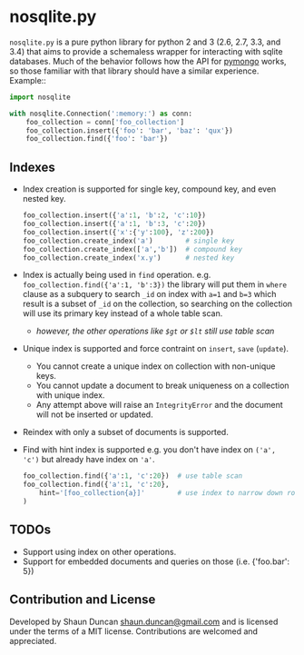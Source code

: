 nosqlite.py
===========

``nosqlite.py`` is a pure python library for python 2 and 3 (2.6, 2.7, 3.3, and 3.4)
that aims to provide a schemaless wrapper for interacting with sqlite databases.
Much of the behavior follows how the API for [pymongo](http://api.mongodb.org/python/current)
works, so those familiar with that library should have a similar experience. Example::

```python
import nosqlite

with nosqlite.Connection(':memory:') as conn:
    foo_collection = conn['foo_collection']
    foo_collection.insert({'foo': 'bar', 'baz': 'qux'})
    foo_collection.find({'foo': 'bar'})
```

Indexes
-------
- Index creation is supported for single key, compound key, and even nested key.

  ```python
  foo_collection.insert({'a':1, 'b':2, 'c':10})
  foo_collection.insert({'a':1, 'b':3, 'c':20})
  foo_collection.insert({'x':{'y':100}, 'z':200})
  foo_collection.create_index('a')        # single key
  foo_collection.create_index(['a','b'])  # compound key
  foo_collection.create_index('x.y')      # nested key
  ```

- Index is actually being used in `find` operation.
  e.g. `foo_collection.find({'a':1, 'b':3})` the library will put them in `where`
  clause as a subquery to search `_id` on index with `a=1` and `b=3` which result
  is a subset of `_id` on the collection, so searching on the collection will use
  its primary key instead of a whole table scan.  
  - *however, the other operations like `$gt` or `$lt` still use table scan*

- Unique index is supported and force contraint on `insert`, `save` (`update`).
  - You cannot create a unique index on collection with non-unique keys.
  - You cannot update a document to break uniqueness on a collection with unique index.
  - Any attempt above will raise an `IntegrityError` and the document will not be
    inserted or updated.

- Reindex with only a subset of documents is supported.

- Find with hint index is supported e.g. you don't have index on `('a', 'c')` but
  already have index on `'a'`.

  ```python
  foo_collection.find({'a':1, 'c':20})  # use table scan
  foo_collection.find({'a':1, 'c':20},
      hint='[foo_collection{a}]'        # use index to narrow down rows with a=1
  )
  ```

TODOs
-----
- Support using index on other operations.
- Support for embedded documents and queries on those (i.e. {'foo.bar': 5})


Contribution and License
------------------------
Developed by Shaun Duncan <shaun.duncan@gmail.com> and is licensed under the
terms of a MIT license. Contributions are welcomed and appreciated.
